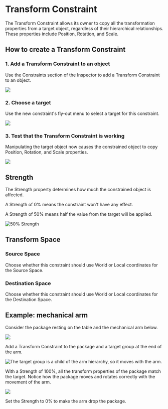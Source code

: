 # Transform Constraint

The Transform Constraint allows its owner to copy all the transformation properties from a target object, regardless of their hierarchical relationships. These properties include Position, Rotation, and Scale.

## How to create a Transform Constraint

### 1. Add a Transform Constraint to an object

Use the Constraints section of the Inspector to add a Transform Constraint to an object.

![](https://public.rive.app/help/2021-08-05-18.24.28.gif)

### 2. Choose a target

Use the new constraint's fly-out menu to select a target for this constraint.

![](https://public.rive.app/help/2021-08-05-18.25.00.gif)

### 3. Test that the Transform Constraint is working

Manipulating the target object now causes the constrained object to copy Position, Rotation, and Scale properties.

![](https://public.rive.app/help/2021-08-05-18.26.11.gif)

## Strength <a id="target"></a>

The Strength property determines how much the constrained object is affected.

A Strength of 0% means the constraint won't have any effect.

A Strength of 50% means half the value from the target will be applied.

![50% Strength](https://public.rive.app/help/2021-08-05-18.28.08.gif)

## Transform Space

### Source Space

Choose whether this constraint should use World or Local coordinates for the Source Space.

### Destination Space

Choose whether this constraint should use World or Local coordinates for the Destination Space.

## Example: mechanical arm

Consider the package resting on the table and the mechanical arm below.

![](https://public.rive.app/help/image%20%283%29.png)

Add a Transform Constraint to the package and a target group at the end of the arm.

![The target group is a child of the arm hierarchy, so it moves with the arm.](https://public.rive.app/help/2019-01-24-20.13.14.gif)

With a Strength of 100%, all the transform properties of the package match the target. Notice how the package moves and rotates correctly with the movement of the arm.

![](https://public.rive.app/help/arm_pickup_package.gif)

Set the Strength to 0% to make the arm drop the package.




